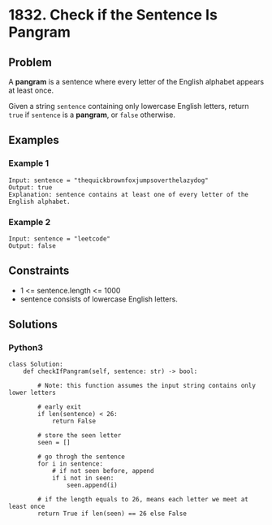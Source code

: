 # 1832. Check if the Sentence Is Pangram

## Problem

A **pangram** is a sentence where every letter of the English alphabet appears at least once.

Given a string `sentence` containing only lowercase English letters, return `true` if `sentence` is a **pangram**, or `false` otherwise.

## Examples

### Example 1

```
Input: sentence = "thequickbrownfoxjumpsoverthelazydog"
Output: true
Explanation: sentence contains at least one of every letter of the English alphabet.
```

### Example 2

```
Input: sentence = "leetcode"
Output: false
```

## Constraints

* 1 <= sentence.length <= 1000
* sentence consists of lowercase English letters.

## Solutions

### Python3

```
class Solution:
    def checkIfPangram(self, sentence: str) -> bool:
        
        # Note: this function assumes the input string contains only lower letters
        
        # early exit
        if len(sentence) < 26:
            return False
        
        # store the seen letter
        seen = []
        
        # go throgh the sentence
        for i in sentence:
            # if not seen before, append
            if i not in seen:
                seen.append(i)
        
        # if the length equals to 26, means each letter we meet at least once
        return True if len(seen) == 26 else False
```
